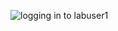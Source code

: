 ![logging in to labuser1 ](https://github.com/user-attachments/assets/9b0f748f-86e7-4a88-b521-eda77b0c9554)

